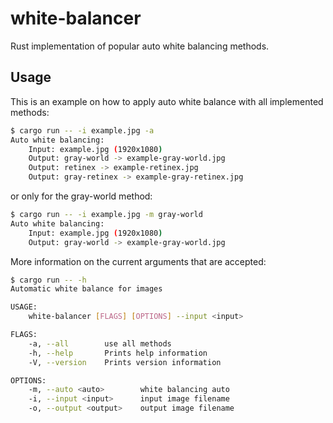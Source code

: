  # white-balancer

Rust implementation of popular auto white balancing methods.

## Usage

This is an example on how to apply auto white balance with all implemented methods:

```bash
$ cargo run -- -i example.jpg -a
Auto white balancing:
	Input: example.jpg (1920x1080)
	Output: gray-world -> example-gray-world.jpg
	Output: retinex -> example-retinex.jpg
	Output: gray-retinex -> example-gray-retinex.jpg
``` 
or only for the gray-world method:
```bash
$ cargo run -- -i example.jpg -m gray-world
Auto white balancing:
	Input: example.jpg (1920x1080)
	Output: gray-world -> example-gray-world.jpg
```

More information on the current arguments that are accepted:

```bash
$ cargo run -- -h
Automatic white balance for images

USAGE:
    white-balancer [FLAGS] [OPTIONS] --input <input>

FLAGS:
    -a, --all        use all methods
    -h, --help       Prints help information
    -V, --version    Prints version information

OPTIONS:
    -m, --auto <auto>        white balancing auto
    -i, --input <input>      input image filename
    -o, --output <output>    output image filename
```